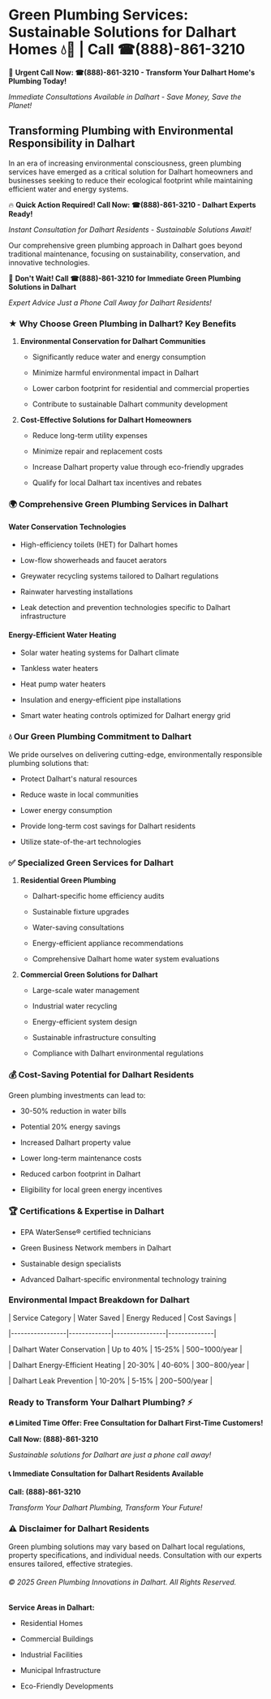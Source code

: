 # Green Plumbing Services: Sustainable Solutions for Dalhart Homes 💧🌿 | Call ☎(888)-861-3210

🚨 **Urgent Call Now: ☎(888)-861-3210 - Transform Your Dalhart Home's Plumbing Today!**
*Immediate Consultations Available in Dalhart - Save Money, Save the Planet!*

## Transforming Plumbing with Environmental Responsibility in Dalhart

In an era of increasing environmental consciousness, green plumbing services have emerged as a critical solution for Dalhart homeowners and businesses seeking to reduce their ecological footprint while maintaining efficient water and energy systems. 

🔥 **Quick Action Required! Call Now: ☎(888)-861-3210 - Dalhart Experts Ready!**
*Instant Consultation for Dalhart Residents - Sustainable Solutions Await!*

Our comprehensive green plumbing approach in Dalhart goes beyond traditional maintenance, focusing on sustainability, conservation, and innovative technologies.

🚨 **Don't Wait! Call ☎(888)-861-3210 for Immediate Green Plumbing Solutions in Dalhart**
*Expert Advice Just a Phone Call Away for Dalhart Residents!*

### ★ Why Choose Green Plumbing in Dalhart? Key Benefits

1. **Environmental Conservation for Dalhart Communities** 
   - Significantly reduce water and energy consumption
   - Minimize harmful environmental impact in Dalhart
   - Lower carbon footprint for residential and commercial properties
   - Contribute to sustainable Dalhart community development

2. **Cost-Effective Solutions for Dalhart Homeowners** 
   - Reduce long-term utility expenses
   - Minimize repair and replacement costs
   - Increase Dalhart property value through eco-friendly upgrades
   - Qualify for local Dalhart tax incentives and rebates

### 🌍 Comprehensive Green Plumbing Services in Dalhart

#### Water Conservation Technologies
- High-efficiency toilets (HET) for Dalhart homes
- Low-flow showerheads and faucet aerators
- Greywater recycling systems tailored to Dalhart regulations
- Rainwater harvesting installations
- Leak detection and prevention technologies specific to Dalhart infrastructure

#### Energy-Efficient Water Heating
- Solar water heating systems for Dalhart climate
- Tankless water heaters
- Heat pump water heaters
- Insulation and energy-efficient pipe installations
- Smart water heating controls optimized for Dalhart energy grid

### 💧 Our Green Plumbing Commitment to Dalhart

We pride ourselves on delivering cutting-edge, environmentally responsible plumbing solutions that:
- Protect Dalhart's natural resources
- Reduce waste in local communities
- Lower energy consumption
- Provide long-term cost savings for Dalhart residents
- Utilize state-of-the-art technologies

### ✅ Specialized Green Services for Dalhart

1. **Residential Green Plumbing**
   - Dalhart-specific home efficiency audits
   - Sustainable fixture upgrades
   - Water-saving consultations
   - Energy-efficient appliance recommendations
   - Comprehensive Dalhart home water system evaluations

2. **Commercial Green Solutions for Dalhart**
   - Large-scale water management
   - Industrial water recycling
   - Energy-efficient system design
   - Sustainable infrastructure consulting
   - Compliance with Dalhart environmental regulations

### 💰 Cost-Saving Potential for Dalhart Residents

Green plumbing investments can lead to:
- 30-50% reduction in water bills
- Potential 20% energy savings
- Increased Dalhart property value
- Lower long-term maintenance costs
- Reduced carbon footprint in Dalhart
- Eligibility for local green energy incentives

### 🏆 Certifications & Expertise in Dalhart

- EPA WaterSense® certified technicians
- Green Business Network members in Dalhart
- Sustainable design specialists
- Advanced Dalhart-specific environmental technology training

### Environmental Impact Breakdown for Dalhart

| Service Category | Water Saved | Energy Reduced | Cost Savings |
|-----------------|-------------|----------------|--------------|
| Dalhart Water Conservation | Up to 40% | 15-25% | $500-$1000/year |
| Dalhart Energy-Efficient Heating | 20-30% | 40-60% | $300-$800/year |
| Dalhart Leak Prevention | 10-20% | 5-15% | $200-$500/year |

### Ready to Transform Your Dalhart Plumbing? ⚡

**🔥 Limited Time Offer: Free Consultation for Dalhart First-Time Customers!**

**Call Now: (888)-861-3210**
*Sustainable solutions for Dalhart are just a phone call away!*

#### 📞 Immediate Consultation for Dalhart Residents Available

**Call: (888)-861-3210**
*Transform Your Dalhart Plumbing, Transform Your Future!*

### ⚠️ Disclaimer for Dalhart Residents

Green plumbing solutions may vary based on Dalhart local regulations, property specifications, and individual needs. Consultation with our experts ensures tailored, effective strategies.

###### © 2025 Green Plumbing Innovations in Dalhart. All Rights Reserved.

**Service Areas in Dalhart:** 
- Residential Homes
- Commercial Buildings
- Industrial Facilities
- Municipal Infrastructure
- Eco-Friendly Developments
